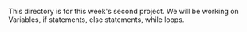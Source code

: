 This directory is for this week's second project.
We will be working on Variables, if statements, else statements, while loops.
